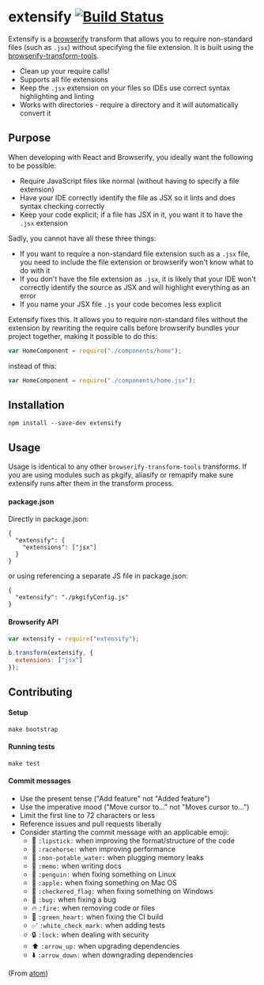 # extensify [![Build Status](https://travis-ci.org/oliverwoodings/extensify.svg?branch=master)](https://travis-ci.org/oliverwoodings/extensify)

Extensify is a [browserify](https://github.com/substack/node-browserify) transform that allows you to require non-standard files (such as `.jsx`) without specifying the file extension. It is built using the [browserify-transform-tools](https://github.com/benbria/browserify-transform-tools).

* Clean up your require calls!
* Supports all file extensions
* Keep the `.jsx` extension on your files so IDEs use correct syntax highlighting and linting
* Works with directories - require a directory and it will automatically convert it


## Purpose

When developing with React and Browserify, you ideally want the following to be possible:

* Require JavaScript files like normal (without having to specify a file extension)
* Have your IDE correctly identify the file as JSX so it lints and does syntax checking correctly
* Keep your code explicit; if a file has JSX in it, you want it to have the `.jsx` extension

Sadly, you cannot have all these three things:

* If you want to require a non-standard file extension such as a `.jsx` file, you need to include the file extension or browserify won't know what to do with it
* If you don't have the file extension as `.jsx`, it is likely that your IDE won't correctly identify the source as JSX and will highlight everything as an error
* If you name your JSX file `.js` your code becomes less explicit

Extensify fixes this. It allows you to require non-standard files without the extension by rewriting the require calls before browserify bundles your project together, making it possible to do this:
```js
var HomeComponent = require("./components/home");
```
instead of this:
```js
var HomeComponent = require("./components/home.jsx");
```


## Installation

`npm install --save-dev extensify`


## Usage

Usage is identical to any other `browserify-transform-tools` transforms. If you are using modules such as pkgify, aliasify or remapify make sure extensify runs after them in the transform process.

#### package.json
Directly in package.json:

```
{
  "extensify": {
    "extensions": ["jsx"]
  }
}
```

or using referencing a separate JS file in package.json:

```
{
  "extensify": "./pkgifyConfig.js"
}
```

#### Browserify API

```js
var extensify = require("extensify");

b.transform(extensify, {
  extensions: ["jsx"]
});
```


## Contributing

#### Setup

```make bootstrap```

#### Running tests

```make test```

#### Commit messages

* Use the present tense ("Add feature" not "Added feature")
* Use the imperative mood ("Move cursor to..." not "Moves cursor to...")
* Limit the first line to 72 characters or less
* Reference issues and pull requests liberally
* Consider starting the commit message with an applicable emoji:
    * :lipstick: `:lipstick:` when improving the format/structure of the code
    * :racehorse: `:racehorse:` when improving performance
    * :non-potable_water: `:non-potable_water:` when plugging memory leaks
    * :memo: `:memo:` when writing docs
    * :penguin: `:penguin:` when fixing something on Linux
    * :apple: `:apple:` when fixing something on Mac OS
    * :checkered_flag: `:checkered_flag:` when fixing something on Windows
    * :bug: `:bug:` when fixing a bug
    * :fire: `:fire:` when removing code or files
    * :green_heart: `:green_heart:` when fixing the CI build
    * :white_check_mark: `:white_check_mark:` when adding tests
    * :lock: `:lock:` when dealing with security
    * :arrow_up: `:arrow_up:` when upgrading dependencies
    * :arrow_down: `:arrow_down:` when downgrading dependencies

(From [atom](https://atom.io/docs/latest/contributing#git-commit-messages))